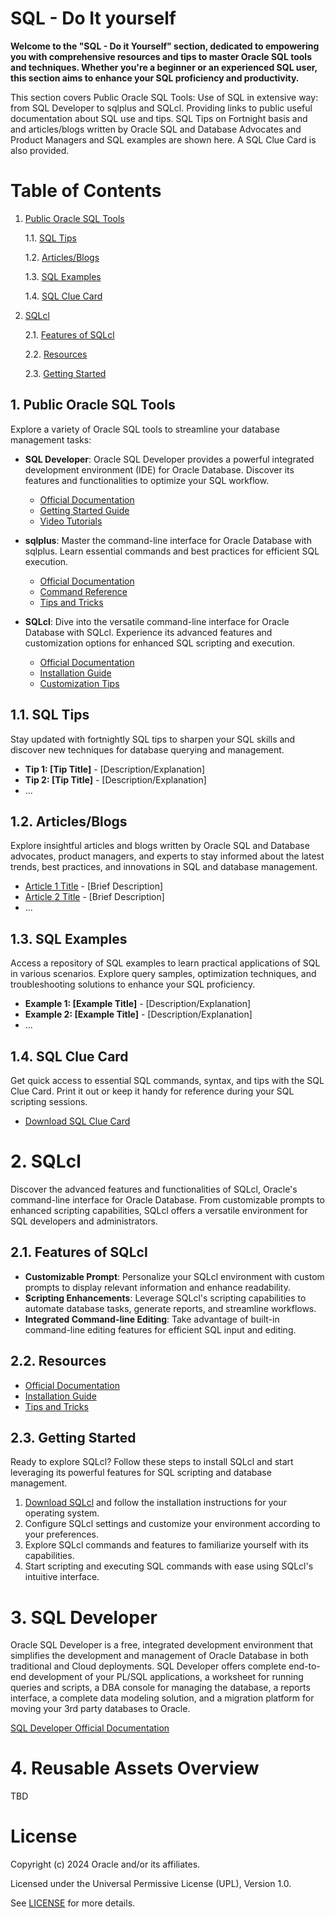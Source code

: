 # SQL - Do It yourself 
**Welcome to the "SQL - Do it Yourself" section, dedicated to empowering you with comprehensive resources and tips to master Oracle SQL tools and techniques. Whether you're a beginner or an experienced SQL user, this section aims to enhance your SQL proficiency and productivity.**

This section covers Public Oracle SQL Tools: Use of SQL in extensive way: from SQL Developer to sqlplus and SQLcl.
Providing links to public useful documentation about SQL use and tips. SQL Tips on Fortnight basis and and articles/blogs written by Oracle SQL and Database Advocates and Product Managers and SQL examples are shown here.
A SQL Clue Card is also provided.

# Table of Contents

1. [Public Oracle SQL Tools](#public-oracle-sql-tools)

    1.1. [SQL Tips](#sql-tips)

    1.2. [Articles/Blogs](#articlesblogs)

    1.3. [SQL Examples](#sql-examples)

    1.4. [SQL Clue Card](#sql-clue-card)

2. [SQLcl](#sqlcl)

    2.1. [Features of SQLcl](#features-of-sqlcl)
    
    2.2. [Resources](#resources)

    2.3. [Getting Started](#getting-started)
    

## 1. Public Oracle SQL Tools

Explore a variety of Oracle SQL tools to streamline your database management tasks:

- **SQL Developer**: Oracle SQL Developer provides a powerful integrated development environment (IDE) for Oracle Database. Discover its features and functionalities to optimize your SQL workflow.
  - [Official Documentation](https://docs.oracle.com/cd/E12151_01/index.htm)
  - [Getting Started Guide](https://docs.oracle.com/cd/E25259_01/appdev.31/e24285/toc.htm)
  - [Video Tutorials](link)

- **sqlplus**: Master the command-line interface for Oracle Database with sqlplus. Learn essential commands and best practices for efficient SQL execution.
  - [Official Documentation](link)
  - [Command Reference](link)
  - [Tips and Tricks](link)

- **SQLcl**: Dive into the versatile command-line interface for Oracle Database with SQLcl. Experience its advanced features and customization options for enhanced SQL scripting and execution.
  - [Official Documentation](link)
  - [Installation Guide](link)
  - [Customization Tips](link)

## 1.1. SQL Tips

Stay updated with fortnightly SQL tips to sharpen your SQL skills and discover new techniques for database querying and management.

- **Tip 1: [Tip Title]** - [Description/Explanation]
- **Tip 2: [Tip Title]** - [Description/Explanation]
- ...

## 1.2. Articles/Blogs

Explore insightful articles and blogs written by Oracle SQL and Database advocates, product managers, and experts to stay informed about the latest trends, best practices, and innovations in SQL and database management.

- [Article 1 Title](link) - [Brief Description]
- [Article 2 Title](link) - [Brief Description]
- ...

## 1.3. SQL Examples

Access a repository of SQL examples to learn practical applications of SQL in various scenarios. Explore query samples, optimization techniques, and troubleshooting solutions to enhance your SQL proficiency.

- **Example 1: [Example Title]** - [Description/Explanation]
- **Example 2: [Example Title]** - [Description/Explanation]
- ...

## 1.4. SQL Clue Card

Get quick access to essential SQL commands, syntax, and tips with the SQL Clue Card. Print it out or keep it handy for reference during your SQL scripting sessions.

- [Download SQL Clue Card](link)

# 2. SQLcl

Discover the advanced features and functionalities of SQLcl, Oracle's command-line interface for Oracle Database. From customizable prompts to enhanced scripting capabilities, SQLcl offers a versatile environment for SQL developers and administrators.

## 2.1. Features of SQLcl

- **Customizable Prompt**: Personalize your SQLcl environment with custom prompts to display relevant information and enhance readability.
- **Scripting Enhancements**: Leverage SQLcl's scripting capabilities to automate database tasks, generate reports, and streamline workflows.
- **Integrated Command-line Editing**: Take advantage of built-in command-line editing features for efficient SQL input and editing.

## 2.2.  Resources

- [Official Documentation](https://www.oracle.com/es/database/sqldeveloper/technologies/sqlcl/)
- [Installation Guide](https://docs.oracle.com/en/database/oracle/apex/23.2/aeadm/downloading-and-installing-sqlcl.html)
- [Tips and Tricks](link)

## 2.3. Getting Started

Ready to explore SQLcl? Follow these steps to install SQLcl and start leveraging its powerful features for SQL scripting and database management.

1. [Download SQLcl](link) and follow the installation instructions for your operating system.
2. Configure SQLcl settings and customize your environment according to your preferences.
3. Explore SQLcl commands and features to familiarize yourself with its capabilities.
4. Start scripting and executing SQL commands with ease using SQLcl's intuitive interface.

# 3. SQL Developer
Oracle SQL Developer is a free, integrated development environment that simplifies the development and management of Oracle Database in both traditional and Cloud deployments. SQL Developer offers complete end-to-end development of your PL/SQL applications, a worksheet for running queries and scripts, a DBA console for managing the database, a reports interface, a complete data modeling solution, and a migration platform for moving your 3rd party databases to Oracle.

[SQL Developer Official Documentation](https://docs.oracle.com/en/database/oracle/sql-developer/) 


# 4. Reusable Assets Overview

TBD

# License

Copyright (c) 2024 Oracle and/or its affiliates.

Licensed under the Universal Permissive License (UPL), Version 1.0.

See [LICENSE](https://github.com/oracle-devrel/technology-engineering/blob/main/LICENSE) for more details.
